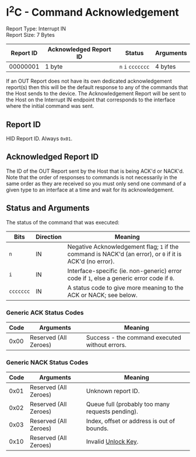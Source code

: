 # I<sup>2</sup>C - Command Acknowledgement
Report Type: Interrupt IN<br />
Report Size: 7 Bytes

| Report ID | Acknowledged Report ID | Status                      | Arguments |
|-----------|------------------------|-----------------------------|-----------|
| 00000001  | 1 byte                 | `n`&nbsp;`i`&nbsp;`ccccccc` | 4 bytes   |

If an OUT Report does not have its own dedicated acknowledgement report(s) then this will be the default response to any of the commands that the Host sends to the
device.  The Acknowledgement Report will be sent to the Host on the Interrupt IN endpoint that corresponds to the interface where the initial command was sent.

## Report ID
HID Report ID.  Always `0x01`.

## Acknowledged Report ID
The ID of the OUT Report sent by the Host that is being ACK'd or NACK'd.  Note that the order of responses to commands is not necessarily in the same order as they
are received so you must only send one command of a given type to an interface at a time and wait for its acknowledgement.

## Status and Arguments
The status of the command that was executed:

| Bits      | Direction | Meaning                                                                                                   |
|-----------|-----------|-----------------------------------------------------------------------------------------------------------|
| `n`       | IN        | Negative Acknowledgement flag; `1` if the command is NACK'd (an error), or `0` if it is ACK'd (no error). |
| `i`       | IN        | Interface-specific (ie. non-generic) error code if `1`, else a generic error code if `0`.                 |
| `ccccccc` | IN        | A status code to give more meaning to the ACK or NACK; see below.                                         |

### Generic ACK Status Codes

| Code | Arguments             | Meaning                                        |
|------|-----------------------|------------------------------------------------|
| 0x00 | Reserved (All Zeroes) | Success - the command executed without errors. |

### Generic NACK Status Codes

| Code | Arguments             | Meaning                                          |
|------|-----------------------|--------------------------------------------------|
| 0x01 | Reserved (All Zeroes) | Unknown report ID.                               |
| 0x02 | Reserved (All Zeroes) | Queue full (probably too many requests pending). |
| 0x03 | Reserved (All Zeroes) | Index, offset or address is out of bounds.       |
| 0x10 | Reserved (All Zeroes) | Invalid [Unlock Key](../Core/Reports/0x04.md).   |
